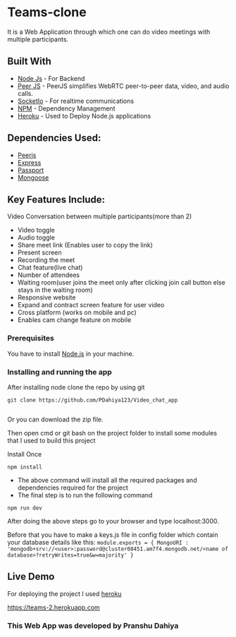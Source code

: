 # Teams-clone

It is a Web Application through which one can do video meetings with multiple participants.


## Built With

* [Node Js](https://nodejs.org/en/) - For Backend
* [Peer JS](https://peerjs.com/) - PeerJS simplifies WebRTC peer-to-peer data, video, and audio calls.
* [SocketIo](https://socket.io/) - For realtime communications
* [NPM](https://www.npmjs.com/) - Dependency Management
* [Heroku](https://heroku.com) - Used to Deploy Node.js applications


## Dependencies Used:
   * [Peerjs](https://peerjs.com/)
   * [Express](http://expressjs.com/)
   * [Passport](http://www.passportjs.org/docs/)
   * [Mongoose](https://mongoosejs.com/docs/)

## Key Features Include:
Video Conversation between multiple participants(more than 2)
   * Video toggle 
   * Audio toggle
   * Share meet link (Enables user to copy the link)
   * Present screen
   * Recording the meet
   * Chat feature(live chat)
   * Number of attendees
   * Waiting room(user joins the meet only after clicking join call button else stays in the waiting room)
   * Responsive website
   * Expand and contract screen feature for user video 
   * Cross platform (works on mobile and pc)
   * Enables cam change feature on mobile 


### Prerequisites

You have to install [Node.js](https://nodejs.org/en/) in your machine.



### Installing and running the app

After installing node clone the repo by using git

```
git clone https://github.com/PDahiya123/Video_chat_app
                     
```

Or you can download the zip file.

Then open cmd or git bash on the project folder to install some modules that I used to build this project

Install Once

```
npm install
```



* The above command will install all the required packages and dependencies required for the project 
* The final step is to run the following command

`npm run dev`

 After doing the above steps go to your browser and type localhost:3000.
 
 Before that you have to make a keys.js file in config folder which contain your database details like this:
 `module.exports = {
    MongoURI : 'mongodb+srv://<user>:password@cluster08451.am7f4.mongodb.net/<name of database>?retryWrites=true&w=majority'
}`


## Live Demo

For deploying the project I used [heroku](https://heroku.com)

https://teams-2.herokuapp.com

### This Web App was developed by Pranshu Dahiya


